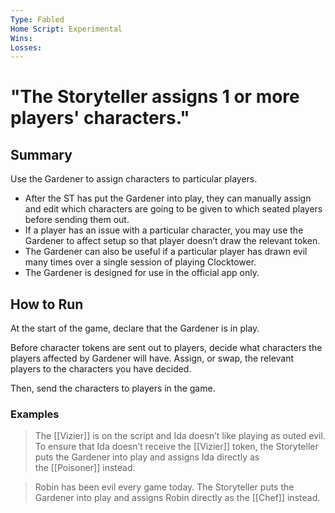 ```yaml
---
Type: Fabled
Home Script: Experimental
Wins: 
Losses:
---
```

# "The Storyteller assigns 1 or more players' characters."

## Summary
Use the Gardener to assign characters to particular players.

- After the ST has put the Gardener into play, they can manually assign and edit which characters are going to be given to which seated players before sending them out.
- If a player has an issue with a particular character, you may use the Gardener to affect setup so that player doesn’t draw the relevant token.
- The Gardener can also be useful if a particular player has drawn evil many times over a single session of playing Clocktower.
- The Gardener is designed for use in the official app only.
## How to Run
At the start of the game, declare that the Gardener is in play.

Before character tokens are sent out to players, decide what characters the players affected by Gardener will have. Assign, or swap, the relevant players to the characters you have decided.

Then, send the characters to players in the game.
### Examples
>The [[Vizier]] is on the script and Ida doesn’t like playing as outed evil. To ensure that Ida doesn’t receive the [[Vizier]] token, the Storyteller puts the Gardener into play and assigns Ida directly as the [[Poisoner]] instead.

>Robin has been evil every game today. The Storyteller puts the Gardener into play and assigns Robin directly as the [[Chef]] instead.


